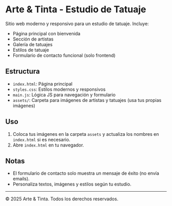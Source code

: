 # Arte & Tinta - Estudio de Tatuaje

Sitio web moderno y responsivo para un estudio de tatuaje. Incluye:
- Página principal con bienvenida
- Sección de artistas
- Galería de tatuajes
- Estilos de tatuaje
- Formulario de contacto funcional (solo frontend)

## Estructura
- `index.html`: Página principal
- `styles.css`: Estilos modernos y responsivos
- `main.js`: Lógica JS para navegación y formulario
- `assets/`: Carpeta para imágenes de artistas y tatuajes (usa tus propias imágenes)

## Uso
1. Coloca tus imágenes en la carpeta `assets` y actualiza los nombres en `index.html` si es necesario.
2. Abre `index.html` en tu navegador.

## Notas
- El formulario de contacto solo muestra un mensaje de éxito (no envía emails).
- Personaliza textos, imágenes y estilos según tu estudio.

---
© 2025 Arte & Tinta. Todos los derechos reservados.

